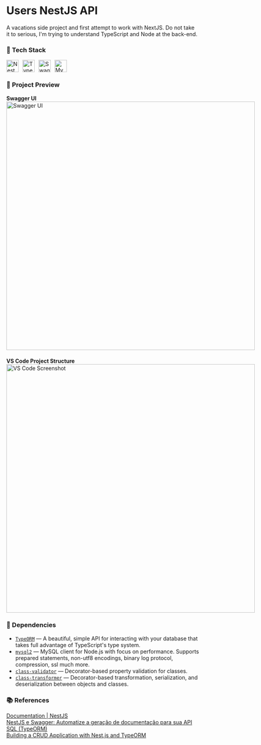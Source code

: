 # Users NestJS API
A vacations side project and first attempt to work with NextJS. 
Do not take it to serious, I'm trying to understand TypeScript and Node at the back-end.

### 🧰 Tech Stack

<div style="display: flex; gap: 10px;">
    <img height="32" width="32" src="https://cdn.simpleicons.org/nestjs" alt="NestJS" title="NestJS" />
    <img height="32" width="32" src="https://cdn.simpleicons.org/typescript" alt="TypeScript" title="TypeScript" />
    <img height="32" width="32" src="https://cdn.simpleicons.org/swagger" alt="Swagger" title="Swagger" />
    <img height="32" src="https://cdn.simpleicons.org/mysql" alt="MySQL" title="MySQL" />
</div>

### 📸 Project Preview

<div style="display: flex; gap: 20px; flex-wrap: wrap;">
  <div>
    <strong>Swagger UI</strong><br/>
    <img src="https://github.com/user-attachments/assets/d0b46148-b61a-436e-9cef-dbf1c86bf289" alt="Swagger UI" width="650"/>
  </div>
  <div>
    <strong>VS Code Project Structure</strong><br/>
    <img src="https://github.com/user-attachments/assets/4e71e35d-5c04-4a4a-ba30-fda055906595" alt="VS Code Screenshot" width="650"/>
  </div>
</div>

### 🧩 Dependencies
- [`TypeORM`](https://typeorm.io/docs/getting-started) — A beautiful, simple API for interacting with your database that takes full advantage of TypeScript's type system.
- [`mysql2`](https://www.npmjs.com/package/mysql2) — MySQL client for Node.js with focus on performance. Supports prepared statements, non-utf8 encodings, binary log protocol, compression, ssl much more.
- [`class-validator`](https://github.com/typestack/class-validator) — Decorator-based property validation for classes.
- [`class-transformer`](https://github.com/typestack/class-transformer) — Decorator-based transformation, serialization, and deserialization between objects and classes.

### 📚 References
[Documentation | NestJS](https://docs.nestjs.com/) \
[NestJS e Swagger: Automatize a geração de documentação para sua API](https://consolelog.com.br/nestjs-swagger-automatizar-geracao-documentacao-api/) \
[SQL (TypeORM)](https://docs.nestjs.com/recipes/sql-typeorm) \
[Building a CRUD Application with Nest.js and TypeORM](https://medium.com/@pawanrijal/building-a-crud-application-with-nest-js-and-typeorm-352a02c46234)
